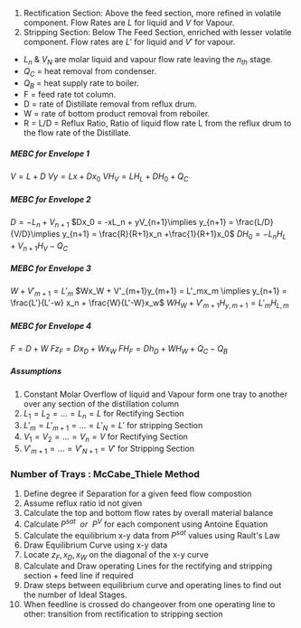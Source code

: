1. Rectification Section: Above the feed section, more refined in volatile component. Flow Rates are $L$ for liquid and $V$ for Vapour.
2. Stripping Section: Below The Feed Section, enriched with lesser volatile component. Flow rates are $L'$ for liquid and $V'$ for vapour.

- $L_n$ & $V_N$ are molar liquid and vapour flow rate leaving the $n_{th}$ stage.
- $Q_C$ = heat removal from condenser.
- $Q_B$ = heat supply rate to boiler.
- F = feed rate tot column.
- D = rate of Distillate removal from reflux drum.
- W = rate of bottom product removal from reboiler.
- R = L/D = Reflux Ratio, Ratio of liquid flow rate L from the reflux drum to the flow rate of the Distillate.

##### MEBC for Envelope 1
$V = L + D$ 
$Vy = Lx + Dx_0$ 
$VH_V = LH_L + DH_0 + Q_C$ 

##### MEBC for Envelope 2
$D =- L_n + V_{n+1}$ 
$Dx_0 = -xL_n + yV_{n+1}\implies y_{n+1} = \frac{L/D}{V/D}\implies y_{n+1} = \frac{R}{R+1}x_n +\frac{1}{R+1}x_0$
$DH_0 = -L_nH_L + V_{n+1}H_V-Q_C$ 

##### MEBC for Envelope 3
$W + V'_{m+1} = L'_m$
$Wx_W + V'_{m+1}y_{m+1} = L'_mx_m \implies y_{n+1} = \frac{L'}{L'-w} x_n + \frac{W}{L'-W}x_w$ 
$WH_W+V'_{m+1}H_{y,m+1} = L'_mH_{L,m}$

##### MEBC for Envelope 4
$F=D+W$
$Fz_F = Dx_D+Wx_W$
$FH_F = Dh_D+WH_W+Q_C-Q_B$ 

##### Assumptions
1. Constant Molar Overflow of liquid and Vapour form one tray to another over any section of the distillation column
2. $L_1 = L_2 = \ldots = L_n=L$ for Rectifying Section
3. $L'_m=L'_{m+1} = \ldots=L'_N =L'$ for stripping Section
4. $V_1=V_2=\ldots=V_n = V$ for Rectifying Section
5. $V'_{m+1} = \ldots= V'_{N+1} = V'$ for Stripping Section
### Number of Trays : McCabe_Thiele Method
1. Define degree if Separation for a given feed flow compostion
2. Assume reflux ratio id not given
3. Calculate the top and bottom flow rates by overall material balance
4. Calculate $P^{sat}\ \ or\ \ P^V$ for each component using Antoine Equation
5. Calculate the equilibrium x-y data from $P^{sat}$ values using Rault's Law
6. Draw Equilibrium Curve using x-y data
7. Locate $z_F,x_D,x_W$ on the diagonal of the x-y curve
8. Calculate and Draw operating Lines for the rectifying and stripping section + feed line if required
9. Draw steps between equilibrium curve and operating lines to find out the number of Ideal Stages.
10. When feedline is crossed do changeover from one operating line to other: transition from rectification to stripping section











































